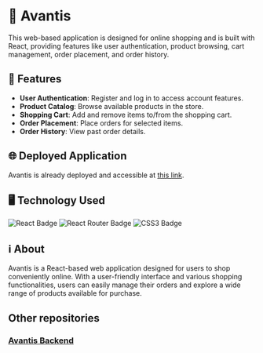 # 🛒 Avantis

This web-based application is designed for online shopping and is built with React, providing features like user authentication, product browsing, cart management, order placement, and order history.

## 🚀 Features

- **User Authentication**: Register and log in to access account features.
- **Product Catalog**: Browse available products in the store.
- **Shopping Cart**: Add and remove items to/from the shopping cart.
- **Order Placement**: Place orders for selected items.
- **Order History**: View past order details.

## 🌐 Deployed Application

Avantis is already deployed and accessible at [this link](https://avantis-store.netlify.app/).

## 🖥️ Technology Used

![React Badge](https://img.shields.io/badge/React-61DAFB?logo=react&logoColor=000&style=for-the-badge)
![React Router Badge](https://img.shields.io/badge/React%20Router-CA4245?logo=reactrouter&logoColor=fff&style=for-the-badge)
![CSS3 Badge](https://img.shields.io/badge/CSS3-1572B6?logo=css3&logoColor=fff&style=for-the-badge)

## ℹ️ About

Avantis is a React-based web application designed for users to shop conveniently online. With a user-friendly interface and various shopping functionalities, users can easily manage their orders and explore a wide range of products available for purchase.

## Other repositories
### [Avantis Backend](https://github.com/klemen-s/E-Commerce-App-BE.git)
